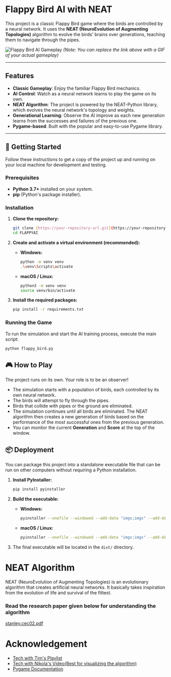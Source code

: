 # Flappy Bird AI with NEAT

This project is a classic Flappy Bird game where the birds are controlled by a neural network. It uses the **NEAT (NeuroEvolution of Augmenting Topologies)** algorithm to evolve the birds' brains over generations, teaching them to navigate through the pipes.

![Flappy Bird AI Gameplay](https://i.imgur.com/your-gameplay-image.gif)
*(Note: You can replace the link above with a GIF of your actual gameplay)*

---

## Features

* **Classic Gameplay**: Enjoy the familiar Flappy Bird mechanics.
* **AI Control**: Watch as a neural network learns to play the game on its own.
* **NEAT Algorithm**: The project is powered by the NEAT-Python library, which evolves the neural network's topology and weights.
* **Generational Learning**: Observe the AI improve as each new generation learns from the successes and failures of the previous one.
* **Pygame-based**: Built with the popular and easy-to-use Pygame library.

---

## 🚀 Getting Started

Follow these instructions to get a copy of the project up and running on your local machine for development and testing.

### Prerequisites

* **Python 3.7+** installed on your system.
* **pip** (Python's package installer).

### Installation

1.  **Clone the repository:**
    ```bash
    git clone [https://your-repository-url.git](https://your-repository-url.git)
    cd FLAPPYAI
    ```

2.  **Create and activate a virtual environment (recommended):**
    * **Windows:**
        ```bash
        python -m venv venv
        .\venv\Scripts\activate
        ```
    * **macOS / Linux:**
        ```bash
        python3 -m venv venv
        source venv/bin/activate
        ```

3.  **Install the required packages:**
    ```bash
    pip install -r requirements.txt
    ```

### Running the Game

To run the simulation and start the AI training process, execute the main script:

```bash
python flappy_bird.py
```

## 🎮 How to Play

The project runs on its own. Your role is to be an observer!

* The simulation starts with a population of birds, each controlled by its own neural network.
* The birds will attempt to fly through the pipes.
* Birds that collide with pipes or the ground are eliminated.
* The simulation continues until all birds are eliminated. The NEAT algorithm then creates a new generation of birds based on the performance of the most successful ones from the previous generation.
* You can monitor the current **Generation** and **Score** at the top of the window.


## 📦 Deployment

You can package this project into a standalone executable file that can be run on other computers without requiring a Python installation.

1.  **Install PyInstaller:**
    ```bash
    pip install pyinstaller
    ```

2.  **Build the executable:**
    * **Windows:**
        ```bash
        pyinstaller --onefile --windowed --add-data "imgs;imgs" --add-data "config-feedforward.txt;." flappy_bird.py
        ```
    * **macOS / Linux:**
        ```bash
        pyinstaller --onefile --windowed --add-data "imgs:imgs" --add-data "config-feedforward.txt:." flappy_bird.py
        ```

3.  The final executable will be located in the `dist/` directory.

# NEAT Algorithm

NEAT (NeuroEvolution of Augmenting Topologies) is an evolutionary algorithm that creates artificial neural networks. It basically takes inspiration from the evolution of life and survival of the fittest.

### Read the research paper given below for understanding the algorithm
[stanley.cec02.pdf](https://github.com/user-attachments/files/18415585/stanley.cec02.pdf)

# Acknowledgement
- [Tech with Tim's Playlist](https://www.youtube.com/watch?v=MMxFDaIOHsE&list=PLzMcBGfZo4-lwGZWXz5Qgta_YNX3_vLS2)
- [Tech with Nikola's Video(Best for visualizing the algorithm)](https://youtu.be/lAjcH-hCusg?si=ixlOyQs8uXCyEa0o)
- [Pygame Documentation](https://www.pygame.org/docs/)

